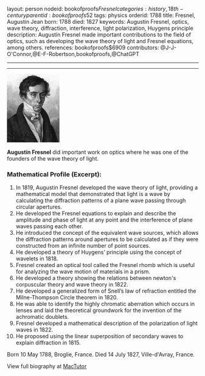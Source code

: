 layout: person
nodeid: bookofproofs$Fresnel
categories: history,18th-century
parentid: bookofproofs$52
tags: physics
orderid: 1788
title: Fresnel, Augustin Jean
born: 1788
died: 1827
keywords: Augustin Fresnel, optics, wave theory, diffraction, interference, light polarization, Huygens principle
description: Augustin Fresnel made important contributions to the field of optics, such as developing the wave theory of light and Fresnel equations, among others.
references: bookofproofs$6909
contributors: @J-J-O'Connor,@E-F-Robertson,bookofproofs,@ChatGPT

---



---

![Fresnel.jpg](https://github.com/bookofproofs/bookofproofs.github.io/blob/main/_sources/_assets/images/portraits/Fresnel.jpg?raw=true)

**Augustin Fresnel** did important work on optics where he was one of the founders of the wave theory of light.

### Mathematical Profile (Excerpt):
1. In 1819, Augustin Fresnel developed the wave theory of light, providing a mathematical model that demonstrated that light is a wave by calculating the diffraction patterns of a plane wave passing through circular apertures.
2. He developed the Fresnel equations to explain and describe the amplitude and phase of light at any point and the interference of plane waves passing each other. 
3. He introduced the concept of the equivalent wave sources, which allows the diffraction patterns around apertures to be calculated as if they were constructed from an infinite number of point sources.
4. He developed a theory of Huygens’ principle using the concept of wavelets in 1818.
5. Fresnel created an optical tool called the Fresnel rhomb which is useful for analyzing the wave motion of materials in a prism. 
6. He developed a theory showing the relations between newton's corpuscular theory and wave theory in 1822.
7. He developed a generalized form of Snell’s law of refraction entitled the Milne-Thompson Circle theorem in 1820.
8. He was able to identify the highly chromatic aberration which occurs in lenses and laid the theoretical groundwork for the invention of the achromatic doublets.
9. Fresnel developed a mathematical description of the polarization of light waves in 1822.
10. He proposed using the linear superposition of secondary waves to explain diffraction in 1815.

Born 10 May 1788, Broglie, France. Died 14 July 1827, Ville-d'Avray, France.

View full biography at [MacTutor](https://mathshistory.st-andrews.ac.uk/Biographies/Fresnel/)
